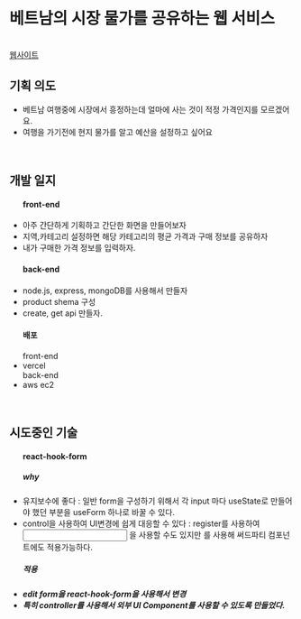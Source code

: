 <h1>베트남의 시장 물가를 공유하는 웹 서비스</h1>
<br>
<a href="https://market-price-ochre.vercel.app/">웹사이트</a>
<br>
<h2>기획 의도</h2>
<ul>
  <li>베트남 여행중에 시장에서 흥정하는데 얼마에 사는 것이 적정 가격인지를 모르겠어요.</li>
  <li>여행을 가기전에 현지 물가를 알고 예산을 설정하고 싶어요</li>
</ul>
<br>
<h2>개발 일지</h2>
<ul>
  <h4>front-end</h4>
  <li>아주 간단하게 기획하고 간단한 화면을 만들어보자</li>
  <li>지역,카테고리 설정하면 해당 카테고리의 평균 가격과 구매 정보를 공유하자</li>
  <li>내가 구매한 가격 정보를 입력하자.</li>
   <h4>back-end</h4>
  <li>node.js, express, mongoDB를 사용해서 만들자</li>
  <li>product shema 구성</li>
  <li>create, get api 만들자.</li>
   <h4>배포</h4>
   front-end
  <li>vercel</li>
  back-end
  <li>aws ec2</li>
</ul>
<br>
<h2>시도중인 기술</h2>
<ul>
  <h4>react-hook-form</h4>
  <h5>why</h5>
  <li>유지보수에 좋다 : 일반 form을 구성하기 위해서 각 input 마다 useState로 만들어야 했던 부분을 useForm 하나로 바꿀 수 있다.</li>
  <li>control을 사용하여 UI변경에 쉽게 대응할 수 있다 : register를 사용하여 <input/> 을 사용할 수도 있지만 <Controller/>를 사용해 써드파티 컴포넌트에도 적용가능하다.</li>
  <h5>적용 <h5/> 
  <li>edit form을 react-hook-form을 사용해서 변경</li>
  <li>특히 controller를 사용해서 외부 UI Component를 사용할 수 있도록 만들었다.</li>
</ul>
